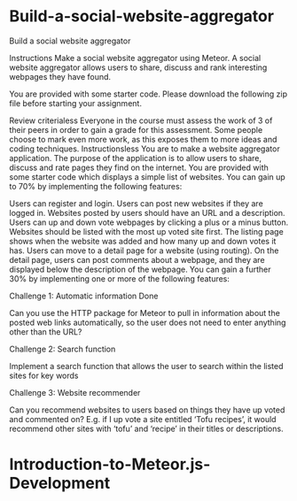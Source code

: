 # Build-a-social-website-aggregator
Build a social website aggregator

Instructions
Make a social website aggregator using Meteor. A social website aggregator allows users to share, discuss and rank interesting webpages they have found.

You are provided with some starter code. Please download the following zip file before starting your assignment.


Review criterialess 
Everyone in the course must assess the work of 3 of their peers in order to gain a grade for this assessment. Some people choose to mark even more work, as this exposes them to more ideas and coding techniques.
Instructionsless 
You are to make a website aggregator application. The purpose of the application is to allow users to share, discuss and rate pages they find on the internet. You are provided with some starter code which displays a simple list of websites. You can gain up to 70% by implementing the following features:

Users can register and login.
Users can post new websites if they are logged in. Websites posted by users should have an URL and a description.
Users can up and down vote webpages by clicking a plus or a minus button.
Websites should be listed with the most up voted site first.
The listing page shows when the website was added and how many up and down votes it has.
Users can move to a detail page for a website (using routing).
On the detail page, users can post comments about a webpage, and they are displayed below the description of the webpage.
You can gain a further 30% by implementing one or more of the following features:

Challenge 1: Automatic information Done

Can you use the HTTP package for Meteor to pull in information about the posted web links automatically, so the user does not need to enter anything other than the URL?

Challenge 2: Search function

Implement a search function that allows the user to search within the listed sites for key words

Challenge 3: Website recommender

Can you recommend websites to users based on things they have up voted and commented on? E.g. if I up vote a site entitled ‘Tofu recipes’, it would recommend other sites with ‘tofu’ and ‘recipe’ in their titles or descriptions.
# Introduction-to-Meteor.js-Development
